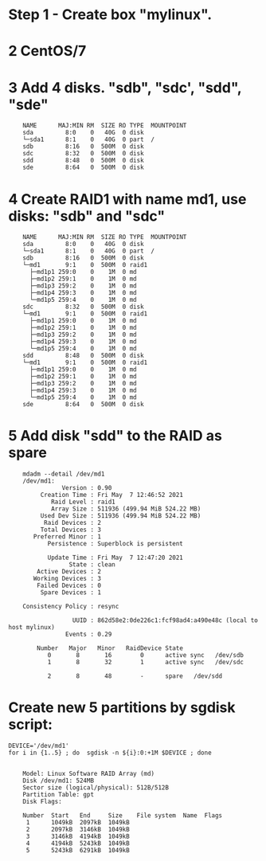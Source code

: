 # Step 1 - Create box "mylinux". 
# 2  CentOS/7
# 3  Add 4 disks. "sdb", "sdc', "sdd", "sde"
		NAME      MAJ:MIN RM  SIZE RO TYPE  MOUNTPOINT
		sda         8:0    0   40G  0 disk
		└─sda1      8:1    0   40G  0 part  /
		sdb         8:16   0  500M  0 disk
		sdc         8:32   0  500M  0 disk
		sdd         8:48   0  500M  0 disk
		sde         8:64   0  500M  0 disk

# 4  Create RAID1 with name md1, use disks: "sdb" and "sdc" 
		NAME      MAJ:MIN RM  SIZE RO TYPE  MOUNTPOINT
		sda         8:0    0   40G  0 disk
		└─sda1      8:1    0   40G  0 part  /
		sdb         8:16   0  500M  0 disk
		└─md1       9:1    0  500M  0 raid1
		  ├─md1p1 259:0    0    1M  0 md
		  ├─md1p2 259:1    0    1M  0 md
		  ├─md1p3 259:2    0    1M  0 md
		  ├─md1p4 259:3    0    1M  0 md
		  └─md1p5 259:4    0    1M  0 md
		sdc         8:32   0  500M  0 disk
		└─md1       9:1    0  500M  0 raid1
		  ├─md1p1 259:0    0    1M  0 md
		  ├─md1p2 259:1    0    1M  0 md
		  ├─md1p3 259:2    0    1M  0 md
		  ├─md1p4 259:3    0    1M  0 md
		  └─md1p5 259:4    0    1M  0 md
		sdd         8:48   0  500M  0 disk
		└─md1       9:1    0  500M  0 raid1
		  ├─md1p1 259:0    0    1M  0 md
		  ├─md1p2 259:1    0    1M  0 md
		  ├─md1p3 259:2    0    1M  0 md
		  ├─md1p4 259:3    0    1M  0 md
		  └─md1p5 259:4    0    1M  0 md
		sde         8:64   0  500M  0 disk
# 5  Add disk "sdd" to the RAID as spare
		mdadm --detail /dev/md1
		/dev/md1:
				   Version : 0.90
			 Creation Time : Fri May  7 12:46:52 2021
				Raid Level : raid1
				Array Size : 511936 (499.94 MiB 524.22 MB)
			 Used Dev Size : 511936 (499.94 MiB 524.22 MB)
			  Raid Devices : 2
			 Total Devices : 3
		   Preferred Minor : 1
			   Persistence : Superblock is persistent

			   Update Time : Fri May  7 12:47:20 2021
					 State : clean
			Active Devices : 2
		   Working Devices : 3
			Failed Devices : 0
			 Spare Devices : 1

		Consistency Policy : resync

					  UUID : 862d58e2:0de226c1:fcf98ad4:a490e48c (local to host mylinux)
					Events : 0.29

			Number   Major   Minor   RaidDevice State
			   0       8       16        0      active sync   /dev/sdb
			   1       8       32        1      active sync   /dev/sdc

			   2       8       48        -      spare   /dev/sdd

#     Create new 5 partitions by sgdisk script:
	DEVICE='/dev/md1'
	for i in {1..5} ; do  sgdisk -n ${i}:0:+1M $DEVICE ; done


		Model: Linux Software RAID Array (md)
		Disk /dev/md1: 524MB
		Sector size (logical/physical): 512B/512B
		Partition Table: gpt
		Disk Flags:

		Number  Start   End     Size    File system  Name  Flags
		 1      1049kB  2097kB  1049kB
		 2      2097kB  3146kB  1049kB
		 3      3146kB  4194kB  1049kB
		 4      4194kB  5243kB  1049kB
		 5      5243kB  6291kB  1049kB
		 

